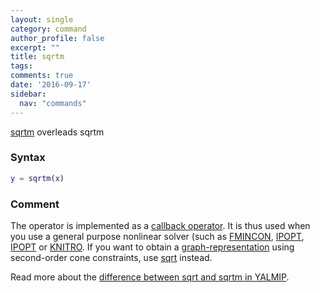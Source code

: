 ```yaml
---
layout: single
category: command
author_profile: false
excerpt: ""
title: sqrtm
tags:
comments: true
date: '2016-09-17'
sidebar:
  nav: "commands"
---
```


[sqrtm](/command/sqrtm) overleads sqrtm

### Syntax
````matlab
y = sqrtm(x)
````

### Comment

The operator is implemented as a [callback operator](/tutorial/nonlinearoperatorscallback). It is thus used when you use a general purpose nonlinear solver (such as [FMINCON](/solver/fmincon), [IPOPT](/solver/ipopt), [IPOPT](/solver/ipopt) or [KNITRO](/solver/knitro). If you want to obtain a [graph-representation](/tutorial/nonlinearoperatorsgraphs) using second-order cone constraints, use [sqrt](/command/sqrt) instead.

Read more about the [difference between sqrt and sqrtm in YALMIP](/squareroots).
